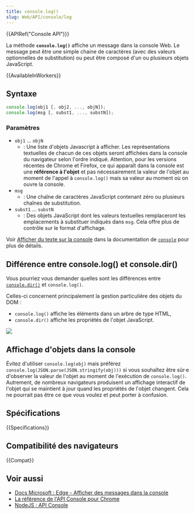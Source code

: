```yaml
---
title: console.log()
slug: Web/API/console/log
---
```


{{APIRef("Console API")}}

La méthode **`console.log()`** affiche un message dans la console Web. Le message peut être une simple chaine de caractères (avec des valeurs optionnelles de substitution) ou peut être composé d'un ou plusieurs objets JavaScript.

{{AvailableInWorkers}}

## Syntaxe

```js
console.log(obj1 [, obj2, ..., objN]);
console.log(msg [, subst1, ..., substN]);
```

### Paramètres

- `obj1` ... `objN`
  - : Une liste d'objets Javascript à afficher. Les représentations textuelles de chacun de ces objets seront affichées dans la console du navigateur selon l'ordre indiqué. Attention, pour les versions récentes de Chrome et Firefox, ce qui apparaît dans la console est une **référence à l'objet** et pas nécessairement la valeur de l'objet au moment de l'appel à `console.log()` mais sa valeur au moment où on ouvre la console.
- `msg`
  - : Une chaîne de caractères JavaScript contenant zéro ou plusieurs chaînes de substitution.
- `subst1` ... `substN`
  - : Des objets JavaScript dont les valeurs textuelles remplaceront les emplacements à substituer indiqués dans `msg`. Cela offre plus de contrôle sur le format d'affichage.

Voir [Afficher du texte sur la console](/fr/docs/Web/API/Console#outputting_text_to_the_console) dans la documentation de [`console`](/fr/docs/Web/API/Console) pour plus de détails.

## Différence entre console.log() et console.dir()

Vous pourriez vous demander quelles sont les différences entre [`console.dir()`](/fr/docs/Web/API/Console/dir) et `console.log()`.

Celles-ci concernent principalement la gestion particulière des objets du DOM :

- `console.log()` affiche les éléments dans un arbre de type HTML,
- `console.dir()` affiche les propriétés de l'objet JavaScript.

![](dozdcyr.png)

## Affichage d'objets dans la console

Évitez d'utiliser `console.log(obj)` mais préférez `console.log(JSON.parse(JSON.stringify(obj)))` si vous souhaîtez être sûr·e d'observer la valeur de l'objet au moment de l'exécution de `console.log()`. Autrement, de nombreux navigateurs produisent un affichage interactif de l'objet qui se maintient à jour quand les propriétés de l'objet changent. Cela ne pourrait pas être ce que vous voulez et peut porter à confusion.

## Spécifications

{{Specifications}}

## Compatibilité des navigateurs

{{Compat}}

## Voir aussi

- [Docs Microsoft : Edge - Afficher des messages dans la console](https://docs.microsoft.com/en-us/microsoft-edge/devtools-guide-chromium/console/console-log)
- [La référence de l'API Console pour Chrome](https://developers.google.com/chrome-developer-tools/docs/console-api#consoledirobject)
- [NodeJS : API Console](https://nodejs.org/docs/latest/api/console.html#console_console_log_data)
